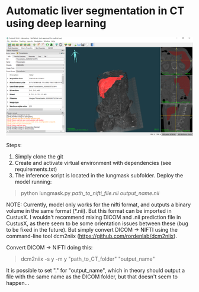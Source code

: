 # Automatic liver segmentation in CT using deep learning

![Screenshot](figures/Segmentation_CustusX.png)

Steps:
1) Simply clone the git
2) Create and activate virtual environment with dependencies (see requirements.txt)
3) The inference script is located in the lungmask subfolder. Deploy the model running:
> python lungmask.py *path_to_nifti_file.nii* *output_name.nii*

NOTE: Currently, model only works for the nifti format, and outputs a binary volume in the same format (*.nii). But this format can be imported in CustusX. I wouldn't recommend mixing DICOM and .nii prediction file in CustusX, as there seem to be some orientation issues between these (bug to be fixed in the future). But simply convert DICOM -> NIFTI using the command-line tool dcm2niix (https://github.com/rordenlab/dcm2niix).

Convert DICOM -> NIFTI doing this:
> dcm2niix -s y -m y "path_to_CT_folder" "output_name"

It is possible to set "." for "output_name", which in theory should output a file with the same name as the DICOM folder, but that doesn't seem to happen...
